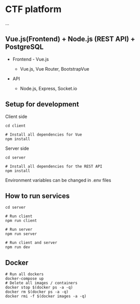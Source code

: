 # CTF platform
...
## Vue.js(Frontend) + Node.js (REST API) + PostgreSQL

- Frontend - Vue.js
    - Vue.js, Vue Router, BootstrapVue

- API
    - Node.js, Express, Socket.io

## Setup for development
Client side
```
cd client

# Install all dependencies for Vue
npm install
```

Server side
```
cd server

# Install all dependencies for the REST API
npm install
```
Environment variables can be changed in .env files


## How to run services
```
cd server

# Run client
npm run client

# Run server
npm run server

# Run client and server
npm run dev
```

## Docker
```
# Run all dockers
docker-compose up
# Delete all images / containers
docker stop $(docker ps -a -q)
docker rm $(docker ps -a -q)
docker rmi -f $(docker images -a -q)
```
